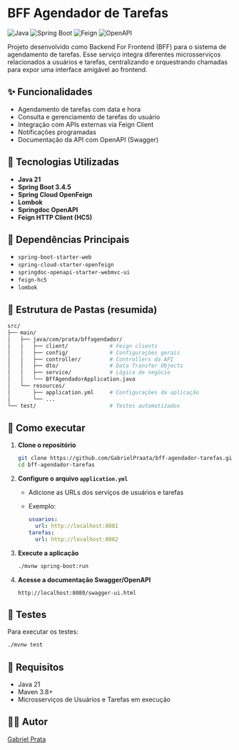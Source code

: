 # BFF Agendador de Tarefas

![Java](https://img.shields.io/badge/Java-21-blue.svg)
![Spring Boot](https://img.shields.io/badge/Spring%20Boot-3.4.5-brightgreen.svg)
![Feign](https://img.shields.io/badge/Feign-OpenFeign-blue.svg)
![OpenAPI](https://img.shields.io/badge/OpenAPI-3.0-orange.svg)

Projeto desenvolvido como Backend For Frontend (BFF) para o sistema de agendamento de tarefas. Esse serviço integra diferentes microsserviços relacionados a usuários e tarefas, centralizando e orquestrando chamadas para expor uma interface amigável ao frontend.

## ✨ Funcionalidades

* Agendamento de tarefas com data e hora
* Consulta e gerenciamento de tarefas do usuário
* Integração com APIs externas via Feign Client
* Notificações programadas
* Documentação da API com OpenAPI (Swagger)

## 🧹 Tecnologias Utilizadas

* **Java 21**
* **Spring Boot 3.4.5**
* **Spring Cloud OpenFeign**
* **Lombok**
* **Springdoc OpenAPI**
* **Feign HTTP Client (HC5)**

## 🔌 Dependências Principais

* `spring-boot-starter-web`
* `spring-cloud-starter-openfeign`
* `springdoc-openapi-starter-webmvc-ui`
* `feign-hc5`
* `lombok`

## 📁 Estrutura de Pastas (resumida)

```bash
src/
├── main/
│   ├── java/com/prata/bffagendador/
│   │   ├── client/             # Feign clients
│   │   ├── config/             # Configurações gerais
│   │   ├── controller/         # Controllers da API
│   │   ├── dto/                # Data Transfer Objects
│   │   ├── service/            # Lógica de negócio
│   │   └── BffAgendadorApplication.java
│   └── resources/
│       ├── application.yml     # Configurações da aplicação
│       └── ...
└── test/                       # Testes automatizados
```

## 🚀 Como executar

1. **Clone o repositório**

   ```bash
   git clone https://github.com/GabrielPraata/bff-agendador-tarefas.git
   cd bff-agendador-tarefas
   ```

2. **Configure o arquivo `application.yml`**

   * Adicione as URLs dos serviços de usuários e tarefas
   * Exemplo:

     ```yaml
     usuarios:
       url: http://localhost:8081
     tarefas:
       url: http://localhost:8082
     ```

3. **Execute a aplicação**

   ```bash
   ./mvnw spring-boot:run
   ```

4. **Acesse a documentação Swagger/OpenAPI**

   ```
   http://localhost:8080/swagger-ui.html
   ```

## 💪 Testes

Para executar os testes:

```bash
./mvnw test
```

## 📌 Requisitos

* Java 21
* Maven 3.8+
* Microsserviços de Usuários e Tarefas em execução

## 🙋‍♂️ Autor

[Gabriel Prata](https://github.com/GabrielPraata)
